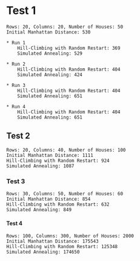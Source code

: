 # Test 1

    Rows: 20, Columns: 20, Number of Houses: 50
    Initial Manhattan Distance: 530

    * Run 1
        Hill-Climbing with Random Restart: 369
        Simulated Annealing: 529
    
    * Run 2
        Hill-Climbing with Random Restart: 404
        Simulated Annealing: 424
    
    * Run 3
        Hill-Climbing with Random Restart: 404
        Simulated Annealing: 651

    * Run 4
        Hill-Climbing with Random Restart: 404
        Simulated Annealing: 651

## Test 2

    Rows: 20, Columns: 40, Number of Houses: 100
    Initial Manhattan Distance: 1111
    Hill-Climbing with Random Restart: 924
    Simulated Annealing: 1087

### Test 3

    Rows: 30, Columns: 50, Number of Houses: 60
    Initial Manhattan Distance: 854
    Hill-Climbing with Random Restart: 632
    Simulated Annealing: 849

#### Test 4

    Rows: 100, Columns: 300, Number of Houses: 2000
    Initial Manhattan Distance: 175543
    Hill-Climbing with Random Restart: 125348
    Simulated Annealing: 174650